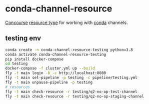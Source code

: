 # conda-channel-resource

[Concourse](http://concourse.ci/) [resource type](http://concourse.ci/resource-types.html)
for working with [conda](https://conda.io/docs/) channels.

## testing env

```bash
conda create -n conda-channel-resource-testing python=3.8
conda activate conda-channel-resource-testing
pip install docker-compose
cd testing
docker-compose -f cluster.yml up --build
fly -t main login -b -c http://localhost:8080
fly -t main set-pipeline -p testing -c pipeline/testing.yml
fly -t main unpause-pipeline -p testing
# resources
fly -t main check-resource -r testing/q2-no-op-test-channel
fly -t main check-resource -r testing/q2-no-op-staging-channel
```
